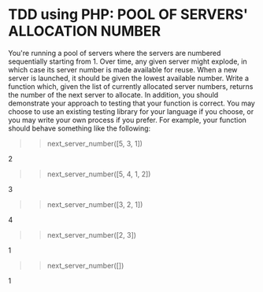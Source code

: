 # TDD using PHP: POOL OF SERVERS' ALLOCATION NUMBER

You're running a pool of servers where the servers are numbered sequentially
starting from 1. Over time, any given server might explode, in which case its server
number is made available for reuse. When a new server is launched, it should be
given the lowest available number.
Write a function which, given the list of currently allocated server numbers, returns
the number of the next server to allocate. In addition, you should demonstrate your
approach to testing that your function is correct. You may choose to use an existing
testing library for your language if you choose, or you may write your own process if
you prefer.
For example, your function should behave something like the following:

>> next_server_number([5, 3, 1])

2

>> next_server_number([5, 4, 1, 2])

3

>> next_server_number([3, 2, 1])

4

>> next_server_number([2, 3])

1

>> next_server_number([])

1
